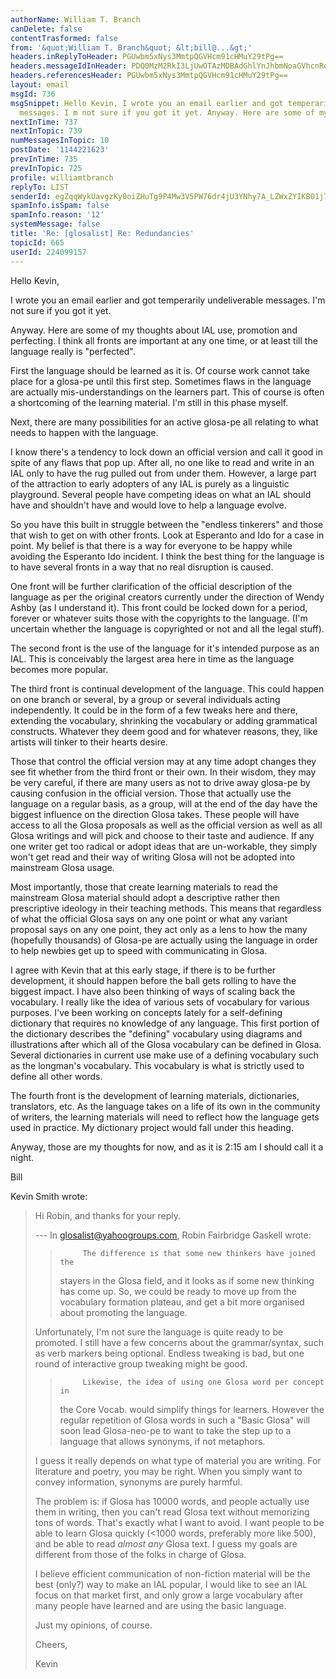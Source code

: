 ```yaml
---
authorName: William T. Branch
canDelete: false
contentTrasformed: false
from: '&quot;William T. Branch&quot; &lt;bill@...&gt;'
headers.inReplyToHeader: PGUwbm5xNys3MmtpQGVHcm91cHMuY29tPg==
headers.messageIdInHeader: PDQ0MzM2RkI3LjUwOTAzMDBAdGhlYnJhbmNoaGVhcnRoLm5ldD4=
headers.referencesHeader: PGUwbm5xNys3MmtpQGVHcm91cHMuY29tPg==
layout: email
msgId: 736
msgSnippet: Hello Kevin, I wrote you an email earlier and got temperarily undeliverable
  messages. I m not sure if you got it yet. Anyway. Here are some of my thoughts
nextInTime: 737
nextInTopic: 739
numMessagesInTopic: 10
postDate: '1144221623'
prevInTime: 735
prevInTopic: 725
profile: williamtbranch
replyTo: LIST
senderId: egZqqWykUavgzKy0oiZHuTg9P4Mw3V5PW76dr4jU3YNhy7A_LZWxZYIKB01j7Vvfe8dcDIuVe5o1nzmm5qjfSNTXL6XIMx3h_RkbMYWacThveGNkKQ
spamInfo.isSpam: false
spamInfo.reason: '12'
systemMessage: false
title: 'Re: [glosalist] Re: Redundancies'
topicId: 665
userId: 224099157
---
```


Hello Kevin,

I wrote you an email earlier and got temperarily undeliverable messages. 
I'm not sure if you got it yet.

Anyway. Here are some of my thoughts about IAL use, promotion and 
perfecting. I think all fronts are important at any one time, or at 
least till the language really is "perfected".

First the language should be learned as it is. Of course work cannot 
take place for a glosa-pe until this first step. Sometimes flaws in the 
language are actually mis-understandings on the learners part. This of 
course is often a shortcoming of the learning material. I'm still in 
this phase myself.

Next, there are many possibilities for an active glosa-pe all relating 
to what needs to happen with the language.

I know there's a tendency to lock down an official version and call it 
good in spite of any flaws that pop up. After all, no one like to read 
and write in an IAL only to have the rug pulled out from under them. 
However, a large part of the attraction to early adopters of any IAL is 
purely as a linguistic playground. Several people have competing ideas 
on what an IAL should have and shouldn't have and would love to help a 
language evolve.

So you have this built in struggle between the "endless tinkerers" and 
those that wish to get on with other fronts. Look at Esperanto and Ido 
for a case in point. My belief is that there is a way for everyone to be 
happy while avoiding the Esperanto Ido incident. I think the best thing 
for the language is to have several fronts in a way that no real 
disruption is caused.

One front will be further clarification of the official description of 
the language as per the original creators currently under the direction 
of Wendy Ashby (as I understand it). This front could be locked down for 
a period, forever or whatever suits those with the copyrights to the 
language. (I'm uncertain whether the language is copyrighted or not and 
all the legal stuff).

The second front is the use of the language for it's intended purpose as 
an IAL. This is conceivably the largest area here in time as the 
language becomes more popular.

The third front is continual development of the language. This could 
happen on one branch or several, by a group or several individuals 
acting independently. It could be in the form of a few tweaks here and 
there, extending the vocabulary, shrinking the vocabulary or adding 
grammatical constructs. Whatever they deem good and for whatever 
reasons, they, like artists will tinker to their hearts desire.

Those that control the official version may at any time adopt changes 
they see fit whether from the third front or their own. In their wisdom, 
they may be very careful, if there are many users as not to drive away 
glosa-pe by causing confusion in the official version. Those that 
actually use the language on a regular basis, as a group, will at the 
end of the day have the biggest influence on the direction Glosa takes. 
These people will have access to all the Glosa proposals as well as the 
official version as well as all Glosa writings and will pick and choose 
to their taste and audience. If any one writer get too radical or adopt 
ideas that are un-workable, they simply won't get read and their way of 
writing Glosa will not be adopted into mainstream Glosa usage.

Most importantly, those that create learning materials to read the 
mainstream Glosa material should adopt a descriptive rather then 
prescriptive ideology in their teaching methods. This means that 
regardless of what the official Glosa says on any one point or what any 
variant proposal says on any one point, they act only as a lens to how 
the many (hopefully thousands) of Glosa-pe are actually using the 
language in order to help newbies get up to speed with communicating in 
Glosa.

I agree with Kevin that at this early stage, if there is to be further 
development, it should happen before the ball gets rolling to have the 
biggest impact. I have also been thinking of ways of scaling back the 
vocabulary. I really like the idea of various sets of vocabulary for 
various purposes. I've been working on concepts lately for a 
self-defining dictionary that requires no knowledge of any language. 
This first portion of the dictionary describes the "defining" vocabulary 
using diagrams and illustrations after which all of the Glosa vocabulary 
can be defined in Glosa. Several dictionaries in current use make use of 
a defining vocabulary such as the longman's vocabulary. This vocabulary 
is what is strictly used to define all other words.

The fourth front is the development of learning materials, dictionaries, 
translators, etc. As the language takes on a life of its own in the 
community of writers, the learning materials will need to reflect how 
the language gets used in practice. My dictionary project would fall 
under this heading.

Anyway, those are my thoughts for now, and as it is 2:15 am I should 
call it a night.

Bill

Kevin Smith wrote:

> Hi Robin, and thanks for your reply.
>
> --- In glosalist@yahoogroups.com, Robin Fairbridge Gaskell wrote:
> >          The difference is that some new thinkers have joined the
> > stayers in the Glosa field, and it looks as if some new thinking has
> > come up.  So, we could be ready to move up from the vocabulary
> > formation plateau, and get a bit more organised about promoting the
> > language.
>
> Unfortunately, I'm not sure the language is quite ready to be
> promoted. I still have a few concerns about the grammar/syntax, such
> as verb markers being optional. Endless tweaking is bad, but one round
> of interactive group tweaking might be good.
>
> >          Likewise, the idea of using one Glosa word per concept in
> > the Core Vocab. would simplify things for learners.  However the
> > regular repetition of Glosa words in such a "Basic Glosa" will soon
> > lead Glosa-neo-pe to want to take the step up to a language that
> > allows synonyms, if not metaphors.
>
> I guess it really depends on what type of material you are writing.
> For literature and poetry, you may be right. When you simply want to
> convey information, synonyms are purely harmful.
>
> The problem is: if Glosa has 10000 words, and people actually use them
> in writing, then you can't read Glosa text without memorizing tons of
> words. That's exactly what I want to avoid. I want people to be able
> to learn Glosa quickly (<1000 words, preferably more like 500), and be
> able to read *almost any* Glosa text. I guess my goals are different
> from those of the folks in charge of Glosa.
>
> I believe efficient communication of non-fiction material will be the
> best (only?) way to make an IAL popular, I would like to see an IAL
> focus on that market first, and only grow a large vocabulary after
> many people have learned and are using the basic language.
>
> Just my opinions, of course.
>
> Cheers,
>
> Kevin



